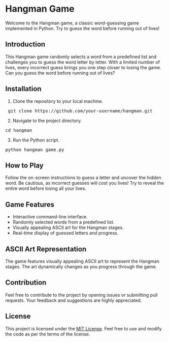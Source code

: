 # Hangman Game

Welcome to the Hangman game, a classic word-guessing game implemented in Python. Try to guess the word before running out of lives!

## Introduction
This Hangman game randomly selects a word from a predefined list and challenges you to guess the word letter by letter. With a limited number of lives, every incorrect guess brings you one step closer to losing the game. Can you guess the word before running out of lives?

## Installation
1. Clone the repository to your local machine.
<pre> git clone https://github.com/your-username/hangman.git</pre>
2. Navigate to the project directory.
<pre>cd hangman</pre>
3. Run the Python script.
<pre>python hangman_game.py</pre>

## How to Play
Follow the on-screen instructions to guess a letter and uncover the hidden word. Be cautious, as incorrect guesses will cost you lives! Try to reveal the entire word before losing all your lives.

## Game Features
- Interactive command-line interface.
- Randomly selected words from a predefined list.
- Visually appealing ASCII art for the Hangman stages.
- Real-time display of guessed letters and progress.

## ASCII Art Representation
The game features visually appealing ASCII art to represent the Hangman stages. The art dynamically changes as you progress through the game.

## Contribution
Feel free to contribute to the project by opening issues or submitting pull requests. Your feedback and suggestions are highly appreciated.

## License
This project is licensed under the [MIT License](https://github.com/git/git-scm.com/blob/main/MIT-LICENSE.txt). Feel free to use and modify the code as per the terms of the license.